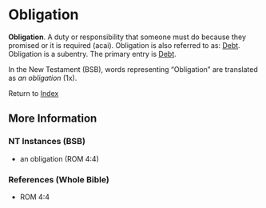 # Obligation
**Obligation**. 
A duty or responsibility that someone must do because they promised or it is required (acai). 
Obligation is also referred to as: 
[Debt](Debt.md). 
Obligation is a subentry. The primary entry is 
[Debt](Debt.md). 




In the New Testament (BSB), words representing “Obligation” are translated as 
*an obligation* (1x). 


Return to [Index](00-Index.md)

## More Information

### NT Instances (BSB)

* an obligation (ROM 4:4)



### References (Whole Bible)

* ROM 4:4



